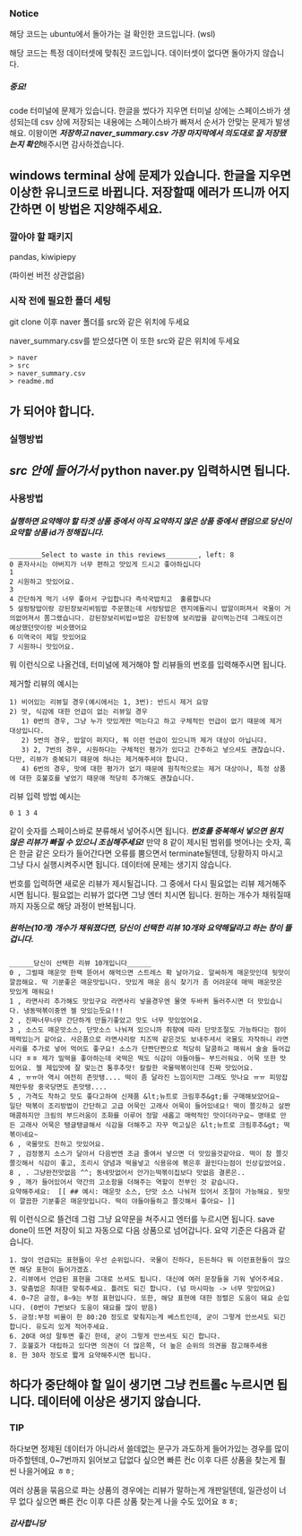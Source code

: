 ### Notice
해당 코드는 ubuntu에서 돌아가는 걸 확인한 코드입니다. (wsl)

해당 코드는 특정 데이터셋에 맞춰진 코드입니다. 데이터셋이 없다면 돌아가지 않습니다.

##### 중요!
code 터미널에 문제가 있습니다. 한글을 썼다가 지우면 터미널 상에는 스페이스바가 생성되는데 csv 상에 저장되는 내용에는 스페이스바가 빠져서 순서가 안맞는 문제가 발생해요. 이왕이면 ***저장하고 naver_summary.csv 가장 마지막에서 의도대로 잘 저장됐는지 확인***해주시면 감사하겠습니다.

windows terminal 상에 문제가 있습니다. 한글을 지우면 이상한 유니코드로 바뀝니다. 저장할때 에러가 뜨니까 어지간하면 이 방법은 지양해주세요.
-------------------------------------------------------------
### 깔아야 할 패키지
pandas, kiwipiepy

(파이썬 버전 상관없음)

### 시작 전에 필요한 폴더 세팅

git clone 이후 naver 폴더를 src와 같은 위치에 두세요

naver_summary.csv를 받으셨다면 이 또한 src와 같은 위치에 두세요

```
> naver
> src
> naver_summary.csv
> readme.md
```

가 되어야 합니다.
-------------------------------------------------------------
### 실행방법

***src 안에 들어가서*** python naver.py 입력하시면 됩니다.
-------------------------------------------------------------
### 사용방법

##### 실행하면 요약해야 할 타겟 상품 중에서 아직 요약하지 않은 상품 중에서 랜덤으로 당신이 요약할 상품 id가 정해집니다.

```
________Select to waste in this reviews________, left: 8
0 혼자사시는 아버지가 너무 편하고 맛있게 드시고 좋아하십니다 
1 
2 시원하고 맛있어요. 
3 
4 간단하게 먹기 너무 좋아서 구입합니다 즉석국밥치고  훌륭합니다 
5 설렁탕밥이랑 강된장보리비빔밥 주문했는데 서렁탕밥은 렌지에돌리니 밥알이퍼져서 국물이 거의없어져서 쫌그랬습니다. 강된장보리비빕ㅁ밥은 강된장에 보리밥을 같이먹는건데 그래도이건 예상했던맛이랑 비슷했어요 
6 미역국이 제일 맛있어요 
7 시원하니 맛있어요. 
```

뭐 이런식으로 나올건데, 터미널에 제거해야 할 리뷰들의 번호를 입력해주시면 됩니다.

제거할 리뷰의 예시는
```
1) 비어있는 리뷰일 경우(예시에서는 1, 3번): 반드시 제거 요망
2) 맛, 식감에 대한 언급이 없는 리뷰일 경우
   1) 0번의 경우, 그냥 누가 맛있게만 먹는다고 하고 구체적인 언급이 없기 때문에 제거 대상입니다.
   2) 5번의 경우, 밥알이 퍼지다, 뭐 이런 언급이 있으니까 제거 대상이 아닙니다.
   3) 2, 7번의 경우, 시원하다는 구체적인 평가가 있다고 간주하고 넣으셔도 괜찮습니다. 다만, 리뷰가 중복되기 때문에 하나는 제거해주셔야 합니다.
   4) 6번의 경우, 맛에 대한 평가가 없기 때문에 원칙적으로는 제거 대상이나, 특정 상품에 대한 호불호를 넣었기 때문애 적당히 추가해도 괜찮습니다.
```
리뷰 입력 방법 예시는
```
0 1 3 4
```
같이 숫자를 스페이스바로 분류해서 넣어주시면 됩니다. ***번호를 중복해서 넣으면 원치 않은 리뷰가 빠질 수 있으니 조심해주세요!***
만약 8 같이 제시된 범위를 벗어나는 숫자, 혹은 한글 같은 오타가 들어간다면 오류를 뿜으면서 terminate될텐데, 당황하지 마시고 그냥 다시 실행시켜주시면 됩니다. 데이터에 문제는 생기지 않습니다.

번호를 입력하면 새로운 리뷰가 제시될겁니다.
그 중에서 다시 필요없는 리뷰 제거해주시면 됩니다. 필요없는 리뷰가 없다면 그냥 엔터 치시면 됩니다. 원하는 개수가 채워질때까지 자동으로 해당 과정이 반복됩니다.

##### 원하는(10개) 개수가 채워졌다면, 당신이 선택한 리뷰 10개와 요약해달라고 하는 창이 뜰겁니다.
```
______당신이 선택한 리뷰 10개입니다______
0 , 그럴때 매운맛 한팩 뜯어서 해먹으면 스트레스 확 날아가요. 알싸하게 매운맛인데 뒷맛이 깔끔해요. 딱 기분좋은 매운맛입니다. 맛있게 매운 음식 찾기가 좀 어려운데 매떡 매운맛은 맛있게 매워요! 
1 , 라면사리 추가해도 맛있구요 라면사리 넣을경우엔 물엿 두바퀴 둘러주시면 더 맛있습니다. 냉동떡볶이중엔 젤 맛있는듯요!!! 
2 , 진짜너무너무 간단하게 만들기좋았고 맛도 너무 맛있었어요. 
3 , 소스도 매운맛소스, 단맛소스 나눠져 있으니까 취향에 따라 단맛조절도 가능하다는 점이 매력있는거 같아요. 사은품으로 라면사리랑 치즈떡 같은것도 보내주셔서 국물도 자작하니 라면사리를 추가로 넣어 먹어도 좋구요! 소스가 단짠단짠으로 적당히 달콤하고 매워서 술술 들어갑니다 ㅎㅎ 제가 밀떡을 좋아하는데 국떡은 떡도 식감이 야들야들~ 부드러워요. 어묵 또한 맛있어요. 젤 제입맛에 잘 맞는건 통후추맛! 칼칼한 국물떡볶이인데 진짜 맛있어요. 
4 , ㅠㅠ아 역시 여전히 존맛탱.... 떡이 좀 달라진 느낌이지만 그래도 맛나요 ㅠㅠ 피망잡채만두랑 중국당면도 존맛탱.... 
5 , 가격도 착하고 맛도 좋다고하여 신제품 &lt;뉴트로 크림후추&gt;를 구매해보았어요~  일단 떡볶이 조리방법이 간단하고 고급 어묵인 고래사 어묵이 들어있네요! 떡이 쫄깃하고 살짠 매콤하지만 크림의 부드러움이 조화를 이루어 정말 새롭고 매력적인 맛이더라구요~ 명태로 만든 고래사 어묵은 탱글탱글해서 식감을 더해주고 자꾸 먹고싶은 &lt;뉴트로 크림후추&gt; 떡볶이네요~ 
6 , 국물맛도 진하고 맛있어요. 
7 , 검정봉지 소스가 달아서 다음번엔 조금 줄여서 넣으면 더 맛있을것같아요. 떡이 참 쫄깃쫄깃해서 식감이 좋고, 조리시 양념과 떡을넣고 식용유에 볶은후 끓인다는점이 인상깊었어요. 
8 , . 그냥완전맛없음 ^^; 동네맛없어서 안가는떡볶이집보다 맛없음 결론은.. 
9 , 깨가 들어있어서 약간의 고소함을 더해주는 역할이 전부인 것 같습니다. 
요약해주세요:  [[ ## 예시: 매운맛 소스, 단맛 소스 나눠져 있어서 조절이 가능해요. 뒷맛이 깔끔한 기분좋은 매운맛입니다. 떡이 야들야들하고 쫄깃해서 좋아요~ ]]
```

뭐 이런식으로 뜰건데 그럼 그냥 요약문을 쳐주시고 엔터를 누르시면 됩니다. save done이 뜨면 저장이 되고 자동으로 다음 상품으로 넘어갑니다.
요약 기준은 다음과 같습니다.
```
1. 많이 언급되는 표현들이 우선 순위입니다. 국물이 진하다, 든든하다 뭐 이런표현들이 많으면 해당 표현이 들어가겠죠.
2. 리뷰에서 언급된 표현을 그대로 쓰셔도 됩니다. 대신에 여러 문장들을 기워 넣어주세요.
3. 맞춤법은 최대한 맞춰주세요. 틀려도 되긴 합니다. (넘 마시따능 -> 너무 맛있어요)
4. 0~7은 긍정, 8~9는 부정 표현입니다. 또한, 해당 표현에 대한 정렬은 도움이 돼요 순입니다. (0번이 7번보다 도움이 돼요를 많이 받음) 
5. 긍정:부정 비율이 한 80:20 정도로 맞춰지는게 베스트인데, 굳이 그렇게 안쓰셔도 되긴 합니다. 유도리 있게 적어주세요.
6. 20대 여성 말투면 좋긴 한데, 굳이 그렇게 안쓰셔도 되긴 합니다.
7. 호불호가 대립하고 있다면 의견이 더 많은쪽, 더 높은 순위의 의견을 참고해주세용
8. 한 30자 정도로 짧게 요약해주시면 됩니다.
```

하다가 중단해야 할 일이 생기면 그냥 컨트롤c 누르시면 됩니다. 데이터에 이상은 생기지 않습니다.
-------------------------------------------------------------
### TIP
하다보면 정제된 데이터가 아니라서 쓸데없는 문구가 과도하게 들어가있는 경우를 많이 마주할텐데, 0~7번까지 읽어보고 답없다 싶으면 빠른 컨c 이후 다른 상품을 찾는게 훨씬 나을거에요 ㅎㅎ;

여러 상품을 묶음으로 파는 상품의 경우에는 리뷰가 말하는게 개판일텐데, 일관성이 너무 없다 싶으면 빠른 컨c 이후 다른 상품 찾는게 나을 수도 있어요 ㅎㅎ;

##### 감사합니당